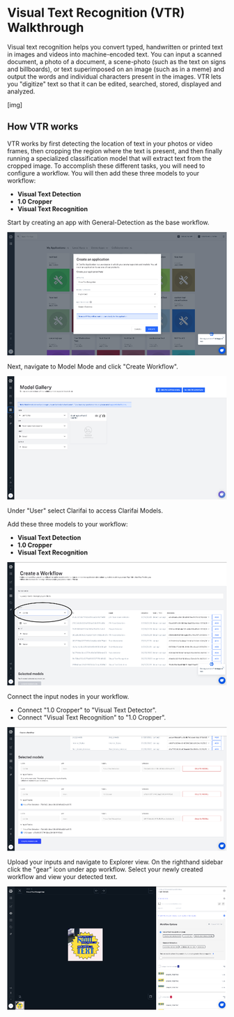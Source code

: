 # Visual Text Recognition (VTR) Walkthrough

Visual text recognition helps you convert typed, handwritten or printed text in images and videos into machine-encoded text. You can input a scanned document, a photo of a document, a scene-photo (such as the text on signs and billboards), or text superimposed on an image (such as in a meme) and output the words and individual characters present in the images. VTR lets you "digitize" text so that it can be edited, searched, stored, displayed and analyzed.

[img]

## How VTR works

VTR works by first detecting the location of text in your photos or video frames, then cropping the region where the text is present, and then finally running a specialized classification model that will extract text from the cropped image. To accomplish these different tasks, you will need to configure a workflow. You will then add these three models to your workflow:

* **Visual Text Detection**
* **1.0 Cropper**
* **Visual Text Recognition**

Start by creating an app with General-Detection as the base workflow.

![](../../images/create_gen_det.jpg)

Next, navigate to Model Mode and click "Create Workflow".

![](../../images/model_gallery.jpg)

Under "User" select Clarifai to access Clarifai Models.

Add these three models to your workflow:

* **Visual Text Detection**
* **1.0 Cropper**
* **Visual Text Recognition**

![](../../images/create_wk.jpg)

Connect the input nodes in your workflow.

* Connect "1.0 Cropper" to "Visual Text Detector".
* Connect "Visual Text Recognition" to "1.0 Cropper".

![](../../images/connect_nodes_str.jpg)

Upload your inputs and navigate to Explorer view. On the righthand sidebar click the "gear" icon under app workflow. Select your newly created workflow and view your detected text.

![](../../images/workflow_options.jpg)

